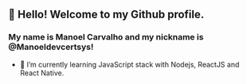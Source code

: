 ## 👋 Hello! Welcome to my Github profile.
### My name is Manoel Carvalho and my nickname is @Manoeldevcertsys!

- 🌱 I’m currently learning JavaScript stack with Nodejs, ReactJS and React Native.

<!---
Manoeldevcertsys/Manoeldevcertsys is a ✨ special ✨ repository because its `README.md` (this file) appears on your GitHub profile.
You can click the Preview link to take a look at your changes.
--->
